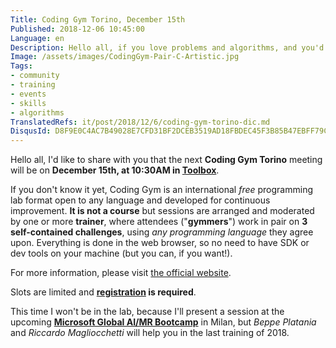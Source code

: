 ```yaml
---
Title: Coding Gym Torino, December 15th
Published: 2018-12-06 10:45:00
Language: en
Description: Hello all, if you love problems and algorithms, and you'd like to improve your coding and problem solving skills, I'd like to invite you to the next Coding Gym Torino meeting, on December 15th, at 10:30AM in Toolbox.
Image: /assets/images/CodingGym-Pair-C-Artistic.jpg
Tags:
- community
- training
- events
- skills
- algorithms
TranslatedRefs: it/post/2018/12/6/coding-gym-torino-dic.md
DisqusId: D8F9E0C4AC7B49028E7CFD31BF2DCEB3519AD18FBDEC45F3B85B47EBFF79C1B7
---
```

Hello all, I'd like to share with you that the next **Coding Gym Torino** meeting will be on **December 15th, at 10:30AM in <a href="http://www.toolboxoffice.it/" target="_blank">Toolbox</a>**.

If you don't know it yet, Coding Gym is an international *free* programming lab format open to any language and developed for continuous improvement. **It is not a course** but sessions are arranged and moderated by one or more **trainer**, where attendees ("**gymmers**") work in pair on **3 self-contained challenges**, using *any programming language* they agree upon. Everything is done in the web browser, so no need to have SDK or dev tools on your machine (but you can, if you want!).

For more information, please visit <a href="https://coding-gym.org/" target="_blank">the official website</a>.

Slots are limited and **<a href="https://coding-gym-to1218.eventbrite.it/" target="_blank">registration</a> is required**.

This time I won't be in the lab, because I'll present a session at the upcoming **<a href="/en/posts/2018/12/06/global-ai-mr-bootcamp-2018-milan.html">Microsoft Global AI/MR Bootcamp</a>** in Milan, but *Beppe Platania* and *Riccardo Magliocchetti* will help you in the last training of 2018.